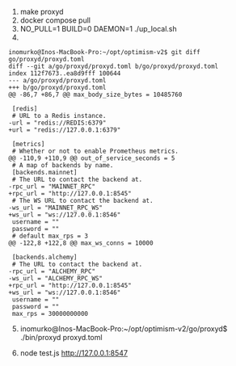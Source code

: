 1. make proxyd
2. docker compose pull
3. NO_PULL=1 BUILD=0 DAEMON=1 ./up_local.sh
4.
```
inomurko@Inos-MacBook-Pro:~/opt/optimism-v2$ git diff go/proxyd/proxyd.toml
diff --git a/go/proxyd/proxyd.toml b/go/proxyd/proxyd.toml
index 112f7673..ea8d9fff 100644
--- a/go/proxyd/proxyd.toml
+++ b/go/proxyd/proxyd.toml
@@ -86,7 +86,7 @@ max_body_size_bytes = 10485760

 [redis]
 # URL to a Redis instance.
-url = "redis://REDIS:6379"
+url = "redis://127.0.0.1:6379"

 [metrics]
 # Whether or not to enable Prometheus metrics.
@@ -110,9 +110,9 @@ out_of_service_seconds = 5
 # A map of backends by name.
 [backends.mainnet]
 # The URL to contact the backend at.
-rpc_url = "MAINNET_RPC"
+rpc_url = "http://127.0.0.1:8545"
 # The WS URL to contact the backend at.
-ws_url = "MAINNET_RPC_WS"
+ws_url = "ws://127.0.0.1:8546"
 username = ""
 password = ""
 # default max_rps = 3
@@ -122,8 +122,8 @@ max_ws_conns = 10000

 [backends.alchemy]
 # The URL to contact the backend at.
-rpc_url = "ALCHEMY_RPC"
-ws_url = "ALCHEMY_RPC_WS"
+rpc_url = "http://127.0.0.1:8545"
+ws_url = "ws://127.0.0.1:8546"
 username = ""
 password = ""
 max_rps = 30000000000
```
5. inomurko@Inos-MacBook-Pro:~/opt/optimism-v2/go/proxyd$ ./bin/proxyd proxyd.toml

6. node test.js http://127.0.0.1:8547
